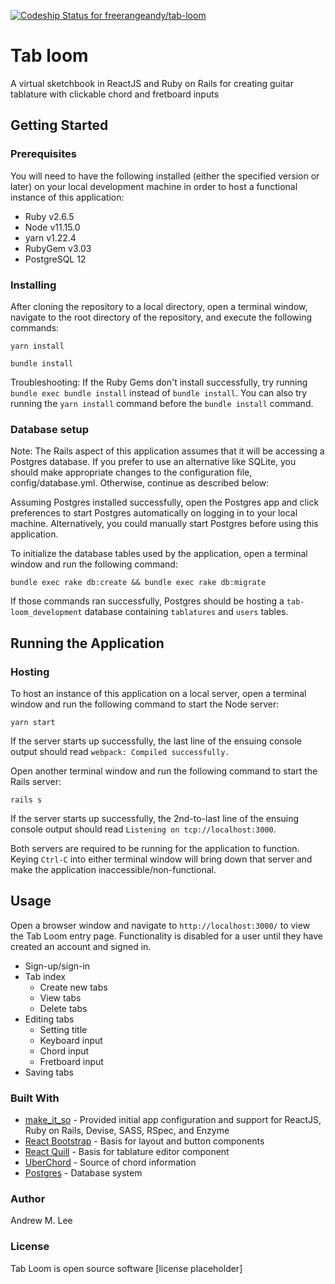 [![Codeship Status for freerangeandy/tab-loom](https://app.codeship.com/projects/b2560a10-6ee0-0138-6377-1e517a23528f/status?branch=master)](https://app.codeship.com/projects/395067)

# Tab loom
A virtual sketchbook in ReactJS and Ruby on Rails for creating guitar tablature with clickable chord and fretboard inputs

## Getting Started
### Prerequisites
You will need to have the following installed (either the specified version or later) on your local development machine in order to host a functional instance of this application:
* Ruby v2.6.5
* Node v11.15.0
* yarn v1.22.4
* RubyGem v3.03
* PostgreSQL 12

### Installing
After cloning the repository to a local directory, open a terminal window, navigate to the root directory of the repository, and execute the following commands:
```
yarn install
```
```
bundle install
```
Troubleshooting: If the Ruby Gems don't install successfully, try running `bundle exec bundle install` instead of `bundle install`. You can also try running the `yarn install` command before the `bundle install` command.

### Database setup
Note: The Rails aspect of this application assumes that it will be accessing a Postgres database. If you prefer to use an alternative like SQLite, you should make appropriate changes to the configuration file, config/database.yml. Otherwise, continue as described below:

Assuming Postgres installed successfully, open the Postgres app and click preferences to start Postgres automatically on logging in to your local machine. Alternatively, you could manually start Postgres before using this application.

To initialize the database tables used by the application, open a terminal window and run the following command:
```
bundle exec rake db:create && bundle exec rake db:migrate
```
If those commands ran successfully, Postgres should be hosting a `tab-loom_development` database containing `tablatures` and `users` tables.

## Running the Application
### Hosting
To host an instance of this application on a local server, open a terminal window and run the following command to start the Node server:
```
yarn start
```
If the server starts up successfully, the last line of the ensuing console output should read `webpack: Compiled successfully.`

Open another terminal window and run the following command to start the Rails server:
```
rails s
```
If the server starts up successfully, the 2nd-to-last line of the ensuing console output should read `Listening on tcp://localhost:3000`.

Both servers are required to be running for the application to function. Keying `Ctrl-C` into either terminal window will bring down that server and make the application inaccessible/non-functional.

## Usage
Open a browser window and navigate to `http://localhost:3000/` to view the Tab Loom entry page. Functionality is disabled for a user until they have created an account and signed in.
* Sign-up/sign-in
* Tab index
  * Create new tabs
  * View tabs
  * Delete tabs
* Editing tabs
  * Setting title
  * Keyboard input
  * Chord input
  * Fretboard input
* Saving tabs

### Built With
* [make_it_so](https://github.com/LaunchAcademy/make_it_so) - Provided initial app configuration and support for ReactJS, Ruby on Rails, Devise, SASS, RSpec, and Enzyme
* [React Bootstrap](https://react-bootstrap.github.io/) - Basis for layout and button components
* [React Quill](https://github.com/zenoamaro/react-quill) - Basis for tablature editor component
* [UberChord](https://api.uberchord.com/) - Source of chord information
* [Postgres](https://www.postgresql.org/) - Database system

### Author
Andrew M. Lee

### License
Tab Loom is open source software [license placeholder]
